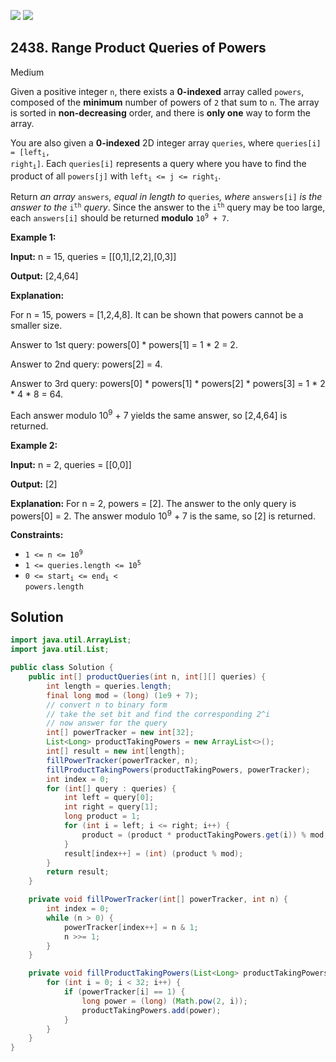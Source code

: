 [![](https://img.shields.io/github/stars/javadev/LeetCode-in-Java?label=Stars&style=flat-square)](https://github.com/javadev/LeetCode-in-Java)
[![](https://img.shields.io/github/forks/javadev/LeetCode-in-Java?label=Fork%20me%20on%20GitHub%20&style=flat-square)](https://github.com/javadev/LeetCode-in-Java/fork)

## 2438\. Range Product Queries of Powers

Medium

Given a positive integer `n`, there exists a **0-indexed** array called `powers`, composed of the **minimum** number of powers of `2` that sum to `n`. The array is sorted in **non-decreasing** order, and there is **only one** way to form the array.

You are also given a **0-indexed** 2D integer array `queries`, where <code>queries[i] = [left<sub>i</sub>, right<sub>i</sub>]</code>. Each `queries[i]` represents a query where you have to find the product of all `powers[j]` with <code>left<sub>i</sub> <= j <= right<sub>i</sub></code>.

Return _an array_ `answers`_, equal in length to_ `queries`_, where_ `answers[i]` _is the answer to the_ <code>i<sup>th</sup></code> _query_. Since the answer to the <code>i<sup>th</sup></code> query may be too large, each `answers[i]` should be returned **modulo** <code>10<sup>9</sup> + 7</code>.

**Example 1:**

**Input:** n = 15, queries = \[\[0,1],[2,2],[0,3]]

**Output:** [2,4,64]

**Explanation:** 

For n = 15, powers = [1,2,4,8]. It can be shown that powers cannot be a smaller size. 

Answer to 1st query: powers[0] * powers[1] = 1 * 2 = 2. 

Answer to 2nd query: powers[2] = 4. 

Answer to 3rd query: powers[0] * powers[1] * powers[2] * powers[3] = 1 * 2 * 4 * 8 = 64. 

Each answer modulo 10<sup>9</sup> + 7 yields the same answer, so [2,4,64] is returned.

**Example 2:**

**Input:** n = 2, queries = \[\[0,0]]

**Output:** [2]

**Explanation:** For n = 2, powers = [2]. The answer to the only query is powers[0] = 2. The answer modulo 10<sup>9</sup> + 7 is the same, so [2] is returned.

**Constraints:**

*   <code>1 <= n <= 10<sup>9</sup></code>
*   <code>1 <= queries.length <= 10<sup>5</sup></code>
*   <code>0 <= start<sub>i</sub> <= end<sub>i</sub> < powers.length</code>

## Solution

```java
import java.util.ArrayList;
import java.util.List;

public class Solution {
    public int[] productQueries(int n, int[][] queries) {
        int length = queries.length;
        final long mod = (long) (1e9 + 7);
        // convert n to binary form
        // take the set bit and find the corresponding 2^i
        // now answer for the query
        int[] powerTracker = new int[32];
        List<Long> productTakingPowers = new ArrayList<>();
        int[] result = new int[length];
        fillPowerTracker(powerTracker, n);
        fillProductTakingPowers(productTakingPowers, powerTracker);
        int index = 0;
        for (int[] query : queries) {
            int left = query[0];
            int right = query[1];
            long product = 1;
            for (int i = left; i <= right; i++) {
                product = (product * productTakingPowers.get(i)) % mod;
            }
            result[index++] = (int) (product % mod);
        }
        return result;
    }

    private void fillPowerTracker(int[] powerTracker, int n) {
        int index = 0;
        while (n > 0) {
            powerTracker[index++] = n & 1;
            n >>= 1;
        }
    }

    private void fillProductTakingPowers(List<Long> productTakingPowers, int[] powerTracker) {
        for (int i = 0; i < 32; i++) {
            if (powerTracker[i] == 1) {
                long power = (long) (Math.pow(2, i));
                productTakingPowers.add(power);
            }
        }
    }
}
```